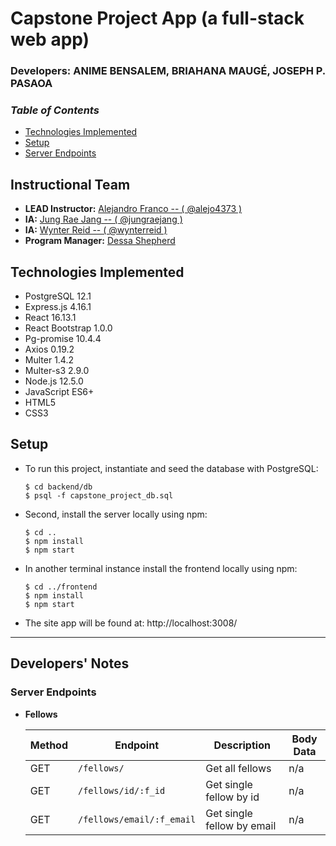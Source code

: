 # Capstone Project App (a full-stack web app)

<!-- *italicized description* -->

### **Developers: ANIME BENSALEM, BRIAHANA MAUGÉ, JOSEPH P. PASAOA**


### _Table of Contents_
+ [Technologies Implemented](#technologies-implemented)
+ [Setup](#setup)
+ [Server Endpoints](#server-endpoints)


<!-- ![screencap]() -->

## Instructional Team
+ **LEAD Instructor:** [Alejandro Franco -- ( @alejo4373 )](https://github.com/alejo4373)
+ **IA:** [Jung Rae Jang -- ( @jungraejang )](https://github.com/jungraejang)
+ **IA:** [Wynter Reid -- ( @wynterreid )](https://github.com/wynterreid)
+ **Program Manager:** [Dessa Shepherd](https://www.linkedin.com/in/dessa-shepherd-7a55b374/)

## Technologies Implemented
+ PostgreSQL 12.1
+ Express.js 4.16.1
+ React 16.13.1
+ React Bootstrap 1.0.0
+ Pg-promise 10.4.4
+ Axios 0.19.2
+ Multer 1.4.2
+ Multer-s3 2.9.0
+ Node.js 12.5.0
+ JavaScript ES6+
+ HTML5
+ CSS3

## Setup
+ To run this project, instantiate and seed the database with PostgreSQL:
  ```
  $ cd backend/db
  $ psql -f capstone_project_db.sql
  ```
+ Second, install the server locally using npm:
  ```
  $ cd ..
  $ npm install
  $ npm start
  ```
+ In another terminal instance install the frontend locally using npm:
  ```
  $ cd ../frontend
  $ npm install
  $ npm start
  ```
+ The site app will be found at: http://localhost:3008/

---

## Developers' Notes

### **Server Endpoints**
- **Fellows**

  | Method | Endpoint                   | Description                | Body Data |
  | ------ | -------------------------- | -------------------------- | --------- |
  | GET    | `/fellows/`                | Get all fellows            | n/a       |
  | GET    | `/fellows/id/:f_id`        | Get single fellow by id    | n/a       |
  | GET    | `/fellows/email/:f_email`  | Get single fellow by email | n/a       |

<!-- - **Users**

  | Method | Endpoint     | Description           | Body Data                |
  | ------ | ------------ | --------------------- | ------------------------ |
  | GET    | `/users`     | Get all users         | n/a                      |
  | GET    | `/users/:id` | Get single user by id | n/a                      |
  | POST   | `/users/`    | Add new user          | `username`, `avatarUrl`  | -->